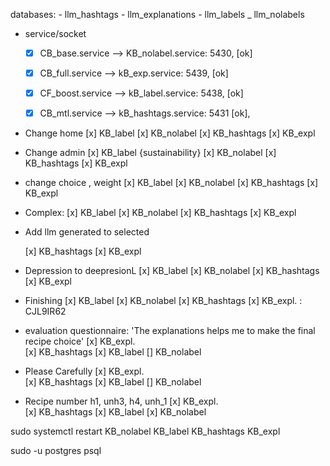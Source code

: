 databases:
    - llm_hashtags
    - llm_explanations
    - llm_labels
    _ llm_nolabels

- service/socket
    - [x] CB_base.service --> KB_nolabel.service: 5430, [ok]        
    - [x] CB_full.service --> kB_exp.service: 5439, [ok]
    - [x] CF_boost.service --> kB_label.service: 5438, [ok]
    - [x] CB_mtl.service --> kB_hashtags.service: 5431 [ok], 


- Change home 
	[x] KB_label
	[x] KB_nolabel
	[x] KB_hashtags
	[x] KB_expl
	

- Change admin
	[x] KB_label {sustainability} 
	[x] KB_nolabel
	[x] KB_hashtags
	[x] KB_expl

- change choice , weight
	[x] KB_label 
	[x] KB_nolabel
	[x] KB_hashtags
	[x] KB_expl


- Complex:
	[x] KB_label 
	[x] KB_nolabel
	[x] KB_hashtags
	[x] KB_expl

- Add llm generated to selected

	[x] KB_hashtags
	[x] KB_expl

- Depression to deepresionL
	[x] KB_label 
	[x] KB_nolabel
	[x] KB_hashtags
	[x] KB_expl

- Finishing
	[x] KB_label 
	[x] KB_nolabel
	[x] KB_hashtags
	[x] KB_expl.        : CJL9IR62


- evaluation questionnaire: 'The explanations helps me to make the final recipe choice'
	[x] KB_expl.       
	[x] KB_hashtags
	[x] KB_label 
	[] KB_nolabel

- Please Carefully
	[x] KB_expl.       
	[x] KB_hashtags
	[x] KB_label 
	[] KB_nolabel

- Recipe number h1, unh3, h4, unh_1
	[x] KB_expl.        
	[x] KB_hashtags
	[x] KB_label 
	[x] KB_nolabel


	

 sudo systemctl restart KB_nolabel KB_label KB_hashtags KB_expl

sudo -u postgres psql